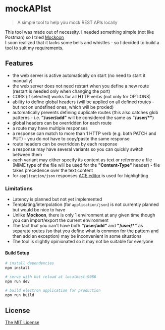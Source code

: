 # mockAPIst

> A simple tool to help you mock REST APIs locally

This tool was made out of necessity. I needed something simple (not like Postman) so I tried [Mockoon](https://github.com/255kb/mockoon)  
I soon realized that it lacks some bells and whistles - so I decided to build a tool to suit my requirements.

## Features

- the web server is active automatically on start (no need to start it manually)
- the web server does not need restart when you define a new route (restart is needed only when changing the port)
- CORS (if selected) works for all HTTP verbs (not only for OPTIONS)
- ability to define global headers (will be applied on all defined routes - but not on undefined ones, which will be proxied)
- automatically prevents defining duplicate routes (this also catches glob patterns - i.e. **"/user/add"** will be considered the same as **"/user/*"**)
- global headers can be overridden for each route
- a route may have multiple responses
- a response can match to more than 1 HTTP verb (e.g. both PATCH and PUT) - you do not have to copy/paste the same response
- route headers can be overridden by each response
- a response may have several variants so you can quickly switch between them
- each variant may either specify its content as text or reference a file (MIME type of the file will be used for the **"Content-Type"** header) - file takes precedence over the text content
- for `application/json` responses [ACE editor](https://github.com/ajaxorg/ace) is used for highlighting

### Limitations

- Latency is planned but not yet implemented
- Templating/interpolation (for `application/json`) is not currently planned but would be nice to have
- Unlike **Mockoon**, there is only 1 environment at any given time though you can import/export the current environment
- The fact that you can't have both **"/user/add"** and **"/user/*"** as separate routes (so that you define what is common for the pattern and then add an exception) may be inconvenient in some situations
- The tool is slightly opinionated so it may not be suitable for everyone

#### Build Setup

``` bash
# install dependencies
npm install

# serve with hot reload at localhost:9080
npm run dev

# build electron application for production
npm run build
```

## License

[The MIT License](https://raw.githubusercontent.com/stylelint/stylelint/master/LICENSE)